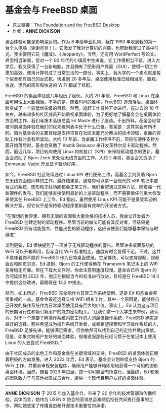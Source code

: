# 基金会与 FreeBSD 桌面

- 原文链接：[The Foundation and the FreeBSD Desktop](https://freebsdfoundation.org/wp-content/uploads/2023/02/dickison_desktop.pdf)
- 作者：**ANNE DICKISON**

桌面体验可能是影响深远的。作为 8 年级毕业礼物，我在 1990 年收到我的第一台个人电脑（谢谢爸爸！）。它激发了我对计算机的兴趣，也帮助我度过了高中时光。我主要用它玩《魔域》、《Jeopardy》，当然，还有用 WordPerfect 写论文。界面相当笨重，但对一个 90 年代的小镇高中生来说，它工作得相当不错。进入大学后，我又获得了一台新电脑，并且拥有了图形用户界面（GUI），使得一切工作更加高效。使用计算机成了日常生活的一部分。事实上，我大学的一个卖点就是每个宿舍都有自己的台式机。快进到 20 多年后，桌面使用标准已经相当高。直观、快速、漂亮的图形和快速的 WiFi 都成了标配。

FreeBSD 的桌面体验这几年经历了起伏。大约 20 年前，FreeBSD 和 Linux 在桌面可用性上大致相当。不幸的是，随着时间的推移，FreeBSD 逐渐落后。桌面体验变成了一个较低优先级的目标。然而，追赶工作最终开始进行，在过去的 10 年左右，越来越多的社区成员开始重视桌面体验。为了更好地了解基金会在桌面体验方面的工作，我们与技术高级总监 Ed Maste 进行了座谈。不出所料，基金会经常被问到桌面体验在我们的优先级列表中处于什么位置。答案是：这其实会有所不同。因为基金会的主要目标是支持项目在社区未能充分解决的技术领域，桌面的资助工作有时会有所波动。大约 10 年前，当桌面工作停滞不前，项目在硬件支持方面开始落后时，基金会资助了 Kostik Belousov 来开发英特尔显卡驱动程序。然而，最近几年，项目转向使用 Linux 内核接口（KPI）来保持驱动程序的更新。基金会资助了 Bjorn Zeeb 来处理无线方面的工作，大约 2 年前，基金会又资助了 Emmanuel Vadot 开发显卡驱动程序。

如今，FreeBSD 社区继续通过 Linux KPI 进行图形工作，而基金会则资助 Bjorn 在无线方面做同样的工作。最终结果是，通常你可以拿一台现代的 x86 笔记本或台式机系统，图形和无线功能都会正常工作。我们希望通过这种方法，随着每一代新硬件的发布，我们能够直接使用最新的上游驱动程序，而不需要做任何重大修改来使其在 FreeBSD 上工作。Ed 指出，虽然使用 Linux KPI 可能不是最受欢迎的解决方案，但它似乎是保持驱动程序更新最有效率的开发者方式。

“在理想的世界里，拥有无限的资源和大量合格的技术人员，我会让开发者为 FreeBSD 创建定制的驱动程序。尽管当前的做法可能有其反对者，但结果是 FreeBSD 拥有功能强大、性能出色的驱动程序，这应该使我们能够基本保持与时俱进”

谈到更新，Ed 很快提到了一项关于无线驱动程序的警告。尽管许多桌面系统的 WiFi 可以开箱即用，但与当代 WiFi 标准相比，速度有时会显得不足。不过，这并不意味着你不能将 FreeBSD 作为日常桌面使用。它足够快，可以支持视频、视频会议和网页浏览。Ed 提到，Bjorn 的工作使得他在 Framework 笔记本上的 WiFi 变得稳定可靠。但在下载大文件时，你会注意到速度较慢。基金会已将 Bjorn 的合同延续到 2023 年，他正在根据当今的标准进行改进，目标是在 FreeBSD 14.0 中提供这些改进，最晚将在 13.2 中推出。

然而，如上所述，FreeBSD 完全能作为日常工作系统使用，这是 Ed 和基金会非常重视的一点。基金会最近选择支持 WiFi 相关工作，其中一个原因是，能够将自己开发的操作系统作为日常桌面使用具有巨大的价值。事实上，Ed 认为这与项目的长期可行性和吸引新用户的能力密切相关。“让我们拿一个大学生来举例，我认为，对于一个想要了解操作系统内部工作的人的最佳操作系统，FreeBSD 确实是最好的选择。那些希望成为操作系统开发者，或者希望探索和学习操作系统的人，FreeBSD 足够先进，能够满足需求，但你依然可以找到自己的定位并做出贡献。但是，如果欠缺用户友好的桌面体验，很难说服那些已经习惯于在笔记本上使用 Linux 的人去尝试 FreeBSD。”

由于社区成员的出色工作和基金会在关键领域的支持，FreeBSD 的桌面体验正朝着积极的方向发展。进入 2023 年后，Ed 表示，基金会计划继续支持 Bjorn 的 WiFi 工作，并重新审视安装程序，确保用户能够开箱即用地获得一个可用的图形桌面环境。当然，随着 2023 年进展，这一切可能会有所变化，但最终，Ed 和他的团队致力于与其他社区成员合作，提供一个现代且用户友好的桌面体验。

---

**ANNE DICKISON** 于 2015 年加入基金会，带来了 20 余年的技术营销和传播经验。具体而言，她作为 USENIX 协会的营销总监和随后担任共同执行董事的工作，帮助她坚定了传播自由和开源技术重要性的承诺。
